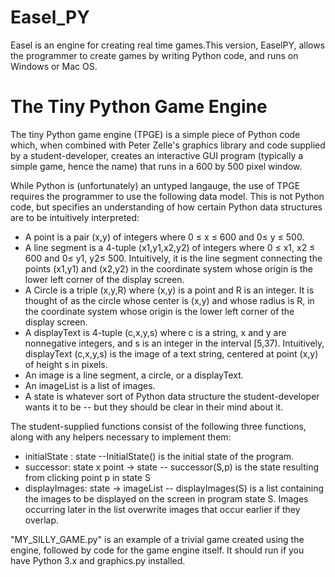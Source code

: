 # Easel_PY
Easel is an engine for creating real time games.This version, EaselPY, allows the programmer to create games by writing Python code, and runs on Windows or Mac OS. 

# The Tiny Python Game Engine
The tiny Python game engine (TPGE) is a simple piece of Python code which, when combined with Peter Zelle's graphics library and code supplied by a student-developer, creates an interactive GUI program (typically a simple game, hence the name) that runs in a 600 by 500 pixel window. 

While Python is (unfortunately) an untyped langauge, the use of TPGE requires the programmer to use the following data model. This is not Python code, but specifies an understanding of how certain Python data structures are to  be intuitively interpreted: 

- A point is a pair (x,y) of integers where 0 ≤ x ≤ 600 and 0≤ y ≤ 500. 
- A line segment is a 4-tuple (x1,y1,x2,y2) of integers where 0 ≤ x1, x2 ≤ 600 and 0≤ y1, y2≤ 500. Intuitively, it is the line segment   connecting the points (x1,y1) and (x2,y2) in the coordinate system whose origin is the lower left corner of the display screen. 
- A Circle is a triple (x,y,R) where (x,y) is a point and R is an integer. It is thought of as the circle whose center is (x,y) and whose radius is R, in the coordinate system whose origin is the lower left corner of the display screen. 
- A displayText is 4-tuple (c,x,y,s) where c is a string, x and y are nonnegative integers, and s is an integer in the interval [5,37). Intuitively, displayText (c,x,y,s) is the image of a text string, centered at point (x,y) of height s in pixels.
- An image is a line segment, a circle, or a displayText. 
- An imageList is a list of images.
- A state is whatever sort of Python data structure the student-developer wants it to be -- but they should be clear in their mind about it.

The student-supplied functions consist of the following three functions, along with any helpers necessary to implement them:
- initialState : state --InitialState() is the initial state of the program.
- successor: state x point  → state -- successor(S,p) is the state resulting from clicking point p in state S
- displayImages: state  → imageList -- displayImages(S) is a list containing the images to be displayed on the screen in program state S. Images occurring later in the list overwrite images that occur earlier if they overlap. 

"MY_SILLY_GAME.py" is an example of a trivial game created using the engine, followed by code for the game engine itself. It should run if you have Python 3.x and  graphics.py installed. 
